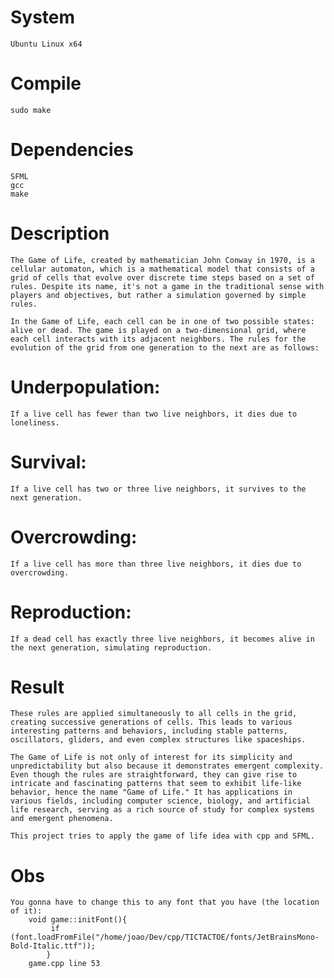 # System
    Ubuntu Linux x64
# Compile
    sudo make
# Dependencies
    SFML 
    gcc
    make
# Description
    The Game of Life, created by mathematician John Conway in 1970, is a cellular automaton, which is a mathematical model that consists of a grid of cells that evolve over discrete time steps based on a set of rules. Despite its name, it's not a game in the traditional sense with players and objectives, but rather a simulation governed by simple rules.

    In the Game of Life, each cell can be in one of two possible states: alive or dead. The game is played on a two-dimensional grid, where each cell interacts with its adjacent neighbors. The rules for the evolution of the grid from one generation to the next are as follows:
# Underpopulation: 
    If a live cell has fewer than two live neighbors, it dies due to loneliness.
# Survival: 
    If a live cell has two or three live neighbors, it survives to the next generation.
# Overcrowding: 
    If a live cell has more than three live neighbors, it dies due to overcrowding.
# Reproduction: 
    If a dead cell has exactly three live neighbors, it becomes alive in the next generation, simulating reproduction.
# Result
    These rules are applied simultaneously to all cells in the grid, creating successive generations of cells. This leads to various interesting patterns and behaviors, including stable patterns, oscillators, gliders, and even complex structures like spaceships.

    The Game of Life is not only of interest for its simplicity and unpredictability but also because it demonstrates emergent complexity. Even though the rules are straightforward, they can give rise to intricate and fascinating patterns that seem to exhibit life-like behavior, hence the name "Game of Life." It has applications in various fields, including computer science, biology, and artificial life research, serving as a rich source of study for complex systems and emergent phenomena.

    This project tries to apply the game of life idea with cpp and SFML.
# Obs 
    You gonna have to change this to any font that you have (the location of it): 
        void game::initFont(){
             if (font.loadFromFile("/home/joao/Dev/cpp/TICTACTOE/fonts/JetBrainsMono-Bold-Italic.ttf"));
            }
        game.cpp line 53